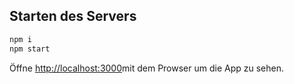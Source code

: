 ## Starten des Servers

```bash
npm i
npm start
```

Öffne [http://localhost:3000](http://localhost:3000)mit dem Prowser um die App zu sehen.